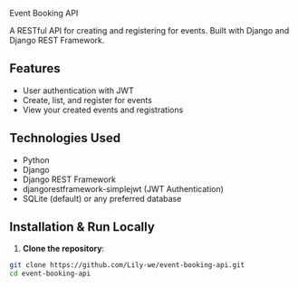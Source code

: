 Event Booking API

A RESTful API for creating and registering for events. Built with Django and Django REST Framework.

##  Features

- User authentication with JWT
- Create, list, and register for events
- View your created events and registrations

## Technologies Used

- Python
- Django
- Django REST Framework
- djangorestframework-simplejwt (JWT Authentication)
- SQLite (default) or any preferred database

## Installation & Run Locally

1. **Clone the repository**:

```bash
git clone https://github.com/Lily-we/event-booking-api.git
cd event-booking-api